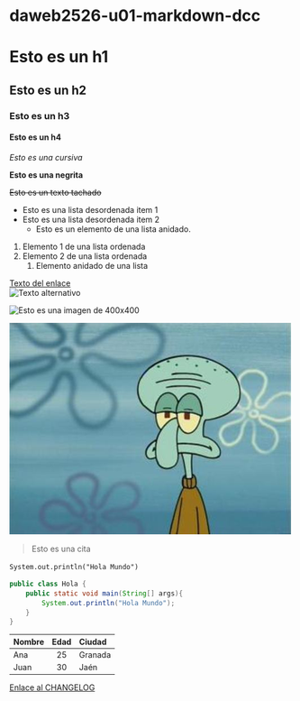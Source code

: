 # daweb2526-u01-markdown-dcc

# Esto es un h1

## Esto es un h2

### Esto es un h3

#### Esto es un h4

  *Esto es una cursiva*

  **Esto es una negrita**

  ~~Esto es un texto tachado~~

  - Esto es una lista desordenada item 1
  - Esto es una lista desordenada item 2
    - Esto es un elemento de una lista anidado.



1. Elemento 1 de una lista ordenada
2. Elemento 2 de una lista ordenada
   1. Elemento anidado de una lista

[Texto del enlace](https://example.com)  
![Texto alternativo](https://placehold.co/400)

![Esto es una imagen de 400x400](https://placehold.co/400)

![Esto es una imagen en el repositorio](images/Calamardo.jpg)

> Esto es una cita

`System.out.println("Hola Mundo")`

```java
public class Hola {
    public static void main(String[] args){
        System.out.println("Hola Mundo");
    }
}
```

| Nombre | Edad | Ciudad   |
|:-------|:---:|:----------|
| Ana    |  25 | Granada   |
| Juan   |  30 | Jaén      |

[Enlace al CHANGELOG](https://github.com/DarioCarrasco/daweb2526-u01-markdown-dcc/blob/main/CHANGELOG.md)
